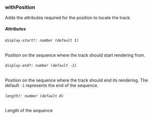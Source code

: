 ### withPosition

Adds the attributes required for the position to locate the track.

##### Attributes

###### `display-start?: number (default 1)`

Position on the sequence where the track should start rendering from.

###### `display-end?: number (default -1)`

Position on the sequence where the track should end its rendering. The default `-1` represents the end of the sequence.

###### `length?: number (default 0)`

Length of the sequence
